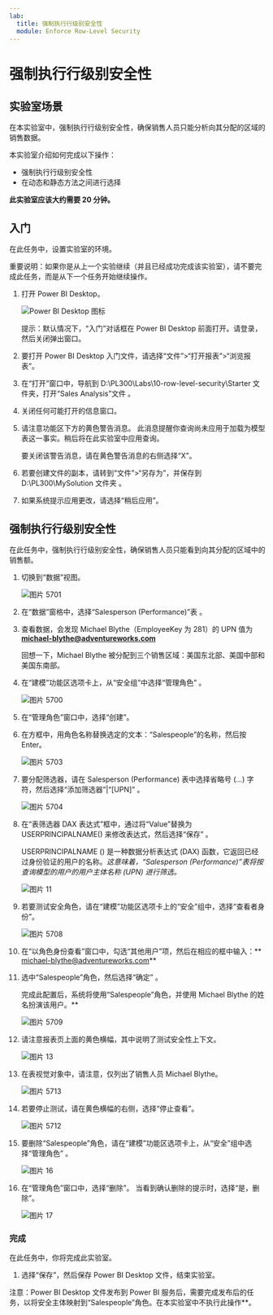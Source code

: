 ```yaml
---
lab:
  title: 强制执行行级别安全性
  module: Enforce Row-Level Security
---
```



# 强制执行行级别安全性

## **实验室场景**

在本实验室中，强制执行行级别安全性，确保销售人员只能分析向其分配的区域的销售数据。

本实验室介绍如何完成以下操作：

- 强制执行行级别安全性
- 在动态和静态方法之间进行选择

**此实验室应该大约需要 20 分钟。**

## **入门**

在此任务中，设置实验室的环境。

重要说明：如果你是从上一个实验继续（并且已经成功完成该实验室），请不要完成此任务，而是从下一个任务开始继续操作。

1. 打开 Power BI Desktop。

    ![Power BI Desktop 图标](Linked_image_Files/02-load-data-with-power-query-in-power-bi-desktop_image1.png)

    提示：默认情况下，“入门”对话框在 Power BI Desktop 前面打开。请登录，然后关闭弹出窗口。

1. 要打开 Power BI Desktop 入门文件，请选择“文件”>“打开报表”>“浏览报表”。

1. 在“打开”窗口中，导航到 D:\PL300\Labs\10-row-level-security\Starter 文件夹，打开“Sales Analysis”文件  。

1. 关闭任何可能打开的信息窗口。

1. 请注意功能区下方的黄色警告消息。 此消息提醒你查询尚未应用于加载为模型表这一事实。稍后将在此实验室中应用查询。
    
    要关闭该警告消息，请在黄色警告消息的右侧选择“X”。

1. 若要创建文件的副本，请转到“文件”>“另存为”，并保存到 D:\PL300\MySolution 文件夹 。

1. 如果系统提示应用更改，请选择“稍后应用”。

## **强制执行行级别安全性**

在此任务中，强制执行行级别安全性，确保销售人员只能看到向其分配的区域中的销售额。

1. 切换到“数据”视图。

   ![图片 5701](Linked_image_Files/04-configure-data-model-in-power-bi-desktop-advanced_image20.png)

1. 在“数据”窗格中，选择“Salesperson (Performance)”表 。


1. 查看数据，会发现 Michael Blythe（EmployeeKey 为 281）的 UPN 值为 **michael-blythe@adventureworks.com**
    
    回想一下，Michael Blythe 被分配到三个销售区域：美国东北部、美国中部和美国东南部。

1. 在“建模”功能区选项卡上，从“安全组”中选择“管理角色”  。

    ![图片 5700](Linked_image_Files/04-configure-data-model-in-power-bi-desktop-advanced_image21.png)

1. 在“管理角色”窗口中，选择“创建”。

1. 在方框中，用角色名称替换选定的文本：“Salespeople”的名称，然后按 Enter。

   ![图片 5703](Linked_image_Files/04-configure-data-model-in-power-bi-desktop-advanced_image23.png)

1. 要分配筛选器，请在 Salesperson (Performance) 表中选择省略号 (…) 字符，然后选择“添加筛选器”\|“[UPN]” 。

   ![图片 5704](Linked_image_Files/04-configure-data-model-in-power-bi-desktop-advanced_image24.png)

1. 在“表筛选器 DAX 表达式”框中，通过将“Value”替换为 USERPRINCIPALNAME() 来修改表达式，然后选择“保存”   。
    
    USERPRINCIPALNAME () 是一种数据分析表达式 (DAX) 函数，它返回已经过身份验证的用户的名称。*这意味着，“Salesperson (Performance)”表将按查询模型的用户的用户主体名称 (UPN) 进行筛选。*

   ![图片 11](Linked_image_Files/04-configure-data-model-in-power-bi-desktop-advanced_image25.png)

1. 若要测试安全角色，请在“建模”功能区选项卡上的“安全”组中，选择“查看者身份”。

   ![图片 5708](Linked_image_Files/04-configure-data-model-in-power-bi-desktop-advanced_image27.png)

1. 在“以角色身份查看”窗口中，勾选“其他用户”项，然后在相应的框中输入：** michael-blythe@adventureworks.com**

1. 选中“Salespeople”角色，然后选择“确定” 。
    
    完成此配置后，系统将使用“Salespeople”角色，并使用 Michael Blythe 的姓名扮演该用户。**

   ![图片 5709](Linked_image_Files/04-configure-data-model-in-power-bi-desktop-advanced_image28.png)

1. 请注意报表页上面的黄色横幅，其中说明了测试安全性上下文。

   ![图片 13](Linked_image_Files/04-configure-data-model-in-power-bi-desktop-advanced_image30.png)

1. 在表视觉对象中，请注意，仅列出了销售人员 Michael Blythe。

   ![图片 5713](Linked_image_Files/04-configure-data-model-in-power-bi-desktop-advanced_image31.png)

1. 若要停止测试，请在黄色横幅的右侧，选择“停止查看”。

   ![图片 5712](Linked_image_Files/04-configure-data-model-in-power-bi-desktop-advanced_image32.png)

1. 要删除“Salespeople”角色，请在“建模”功能区选项卡上，从“安全”组中选择“管理角色”   。

   ![图片 16](Linked_image_Files/04-configure-data-model-in-power-bi-desktop-advanced_image33.png)

1. 在“管理角色”窗口中，选择“删除”。 当看到确认删除的提示时，选择“是，删除”。

   ![图片 17](Linked_image_Files/04-configure-data-model-in-power-bi-desktop-advanced_image34.png)

### **完成**

在此任务中，你将完成此实验室。

1. 选择“保存”，然后保存 Power BI Desktop 文件，结束实验室。

注意：Power BI Desktop 文件发布到 Power BI 服务后，需要完成发布后的任务，以将安全主体映射到“Salespeople”角色。在本实验室中不执行此操作**。
